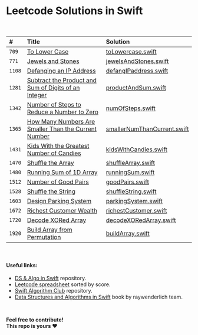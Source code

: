 # Leetcode Solutions in Swift

<br>

| #      | Title  | Solution |
| :----- | :----- | :------- |
| `709`  | [To Lower Case](https://leetcode.com/problems/to-lower-case) | [toLowercase.swift](strings/toLowercase.swift) |
| `771`  | [Jewels and Stones](https://leetcode.com/problems/jewels-and-stones) | [jewelsAndStones.swift](strings/jewelsAndStones.swift) |
| `1108` | [Defanging an IP Address](https://leetcode.com/problems/defanging-an-ip-address) | [defangIPaddress.swift](strings/defangIPaddress.swift) |
| `1281` | [Subtract the Product and Sum of Digits of an Integer](https://leetcode.com/problems/subtract-the-product-and-sum-of-digits-of-an-integer) | [productAndSum.swift](other/productAndSum.swift) |
| `1342` | [Number of Steps to Reduce a Number to Zero](https://leetcode.com/problems/number-of-steps-to-reduce-a-number-to-zero) | [numOfSteps.swift](other/numOfSteps.swift) |
| `1365` | [How Many Numbers Are Smaller Than the Current Number](https://leetcode.com/problems/how-many-numbers-are-smaller-than-the-current-number) | [smallerNumThanCurrent.swift](arrays/smallerNumThanCurrent.swift) |
| `1431` | [Kids With the Greatest Number of Candies](https://leetcode.com/problems/kids-with-the-greatest-number-of-candies) | [kidsWithCandies.swift](arrays/kidsWithCandies.swift) |
| `1470` | [Shuffle the Array](https://leetcode.com/problems/shuffle-the-array) | [shuffleArray.swift](arrays/shuffleArray.swift) |
| `1480` | [Running Sum of 1D Array](https://leetcode.com/problems/running-sum-of-1d-array) | [runningSum.swift](arrays/runningSum.swift) |
| `1512` | [Number of Good Pairs](https://leetcode.com/problems/number-of-good-pairs) | [goodPairs.swift](arrays/goodPairs.swift) |
| `1528` | [Shuffle the String](https://leetcode.com/problems/shuffle-string) | [shuffleString.swift](strings/shuffleString.swift) |
| `1603` | [Design Parking System](https://leetcode.com/problems/design-parking-system) | [parkingSystem.swift](other/parkingSystem.swift)
| `1672` | [Richest Customer Wealth](https://leetcode.com/problems/richest-customer-wealth) | [richestCustomer.swift](arrays/richestCustomer.swift) |
| `1720` | [Decode XORed Array](https://leetcode.com/problems/decode-xored-array) | [ decodeXORedArray.swift](arrays/decodeXORedArray.swift) |
| `1920` | [Build Array from Permutation](https://leetcode.com/problems/build-array-from-permutation) | [buildArray.swift](arrays/buildArray.swift) |

<br>

#### Useful links:
- [DS & Algo in Swift](https://github.com/bekadeveloper/data-structures-algorithms) repository.
- [Leetcode spreadsheet](https://docs.google.com/spreadsheets/d/1je6J87BX5C5fo5Gbok1TJncVK3-UFkiDznHUzhtHbVU/edit?usp=sharing) sorted by score.
- [Swift Algorithm Club](https://github.com/raywenderlich/swift-algorithm-club) repository.
- [Data Structures and Algorithms in Swift]() book by raywenderlich team.

<br>

**Feel free to contribute! <br>
  This repo is yours ❤️**
